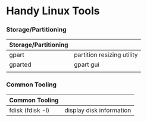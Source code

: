 # Handy Linux Tools

### Storage/Partitioning

| Storage/Partitioning |  |
| :--- | :--- |
| gpart | partition resizing utility |
| gparted | gpart gui |
|  |  |

### Common Tooling

| Common Tooling |  |
| :--- | :--- |
| fdisk \(fdisk -l\) | display disk information |



